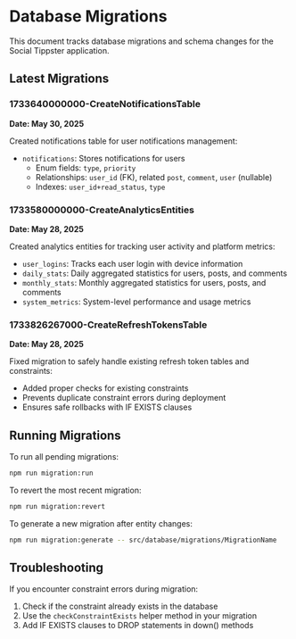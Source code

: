 # Database Migrations

This document tracks database migrations and schema changes for the Social Tippster application.

## Latest Migrations

### 1733640000000-CreateNotificationsTable

**Date: May 30, 2025**

Created notifications table for user notifications management:

- `notifications`: Stores notifications for users
  - Enum fields: `type`, `priority`
  - Relationships: `user_id` (FK), related `post`, `comment`, `user` (nullable)
  - Indexes: `user_id+read_status`, `type`

### 1733580000000-CreateAnalyticsEntities

**Date: May 28, 2025**

Created analytics entities for tracking user activity and platform metrics:

- `user_logins`: Tracks each user login with device information
- `daily_stats`: Daily aggregated statistics for users, posts, and comments
- `monthly_stats`: Monthly aggregated statistics for users, posts, and comments
- `system_metrics`: System-level performance and usage metrics

### 1733826267000-CreateRefreshTokensTable

**Date: May 28, 2025**

Fixed migration to safely handle existing refresh token tables and constraints:

- Added proper checks for existing constraints
- Prevents duplicate constraint errors during deployment
- Ensures safe rollbacks with IF EXISTS clauses

## Running Migrations

To run all pending migrations:

```bash
npm run migration:run
```

To revert the most recent migration:

```bash
npm run migration:revert
```

To generate a new migration after entity changes:

```bash
npm run migration:generate -- src/database/migrations/MigrationName
```

## Troubleshooting

If you encounter constraint errors during migration:

1. Check if the constraint already exists in the database
2. Use the `checkConstraintExists` helper method in your migration
3. Add IF EXISTS clauses to DROP statements in down() methods
